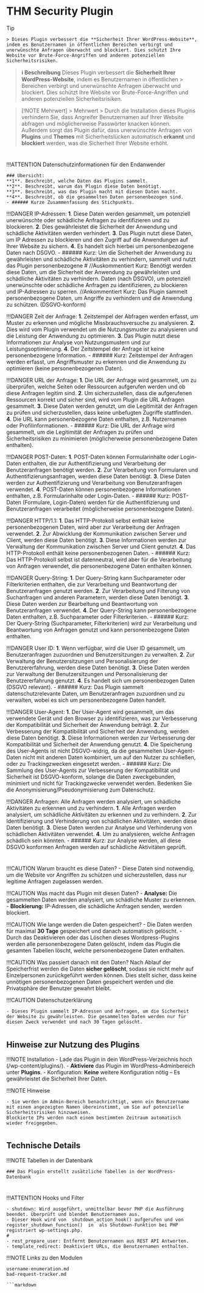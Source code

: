 # THM Security Plugin

> [!TIP]
    > Dieses Plugin verbessert die **Sicherheit Ihrer WordPress-Website**, indem es Benutzernamen in öffentlichen Bereichen verbirgt und unerwünschte Anfragen überwacht und blockiert. Dies schützt Ihre Website vor Brute-Force-Angriffen und anderen potenziellen Sicherheitsrisiken.


>  **ℹ️ Beschreibung**
> Dieses Plugin verbessert die **Sicherheit Ihrer WordPress-Website**, indem es Benutzernamen in öffentlichen > Bereichen verbirgt und unerwünschte Anfragen überwacht und blockiert. Dies schützt Ihre Website vor Brute-Force-Angriffen und anderen potenziellen Sicherheitsrisiken.


> [!NOTE Mehrwert] 
    > Mehrwert
    > Durch die Installation dieses Plugins verhindern Sie, dass Angreifer Benutzernamen auf Ihrer Website abfragen und möglicherweise Passwörter knacken können. Außerdem sorgt das Plugin dafür, dass unerwünschte Anfragen von **Plugins** und **Themes** mit Sicherheitslücken automatisch **erkannt** und **blockiert** werden, was die Sicherheit Ihrer Website erhöht.
#
!!!ATTENTION Datenschutzinformationen für den Endanwender

    ### Übersicht:
    **1**. Beschreibt, welche Daten das Plugins sammelt.
    **2**. Beschreibt, warum das Plugin diese Daten benötigt.
    **3**. Beschreibt, was das Plugin macht mit diesen Daten macht.
    **4**. Beschreibt, ob die gesammelten Daten personenbezogen sind.
    - ###### Kurze Zusammenfassung des Stichpunkts.

!!!DANGER IP-Adressen:
    **1**. Diese Daten werden gesammelt, um potenziell unerwünschte oder schädliche Anfragen zu identifizieren und zu blockieren.
    **2**. Dies gewährleistet die Sicherheit der Anwendung und schädliche Aktivitäten werden verhindert. 
    **3**. Das Plugin nutzt diese Daten, um IP Adressen zu blockieren und den Zugriff auf die Anwendungen auf Ihrer Website zu sichern.
    **4**. Es handelt sich hierbei um personenbezogene Daten nach DSGVO.
    - ###### Kurz: Um die Sicherheit der Anwendung zu gewährleisten und schädliche Aktivitäten zu verhindern, sammelt und nutzt das Plugin personenbezogene 
    #
    //Auskommentiert Kurz: Benötigt werden diese Daten, um die Sicherheit der Anwendung zu gewährleisten und schädliche Aktivitäten zu verhindern.
    Daten (nach DSGVO), um potenziell unerwünschte oder schädliche Anfragen zu identifizieren, zu blockieren und IP-Adressen zu sperren.
    //Ankommentiert Kurz: Das Plugin sammelt personenbezogene Daten, um Angriffe zu verhindern und die Anwendung zu schützen. (DSGVO-konform)

!!!DANGER Zeit der Anfrage: 
    **1**. Zeitstempel der Abfragen werden erfasst, um Muster zu erkennen und mögliche Missbrauchsversuche zu analysieren. 
    **2**. Dies wird vom Plugin verwendet um die Nutzungsmuster zu analysieren und die Leistung der Anwendung zu optimieren.
    **3**. Das Plugin nutzt diese Informationen zur Analyse von Nutzungsmustern und zur Leistungsoptimierung.
    **4**. Der Zeitstempel der Anfrage ist keine personenbezogene Information.
    - ###### Kurz: Zeitstempel der Anfragen werden erfasst, um Angriffsmuster zu erkennen und die Anwendung zu optimieren (keine personenbezogenen Daten).

!!!DANGER URL der Anfrage:
    **1**. Die URL der Anfrage wird gesammelt, um zu überprüfen, welche Seiten oder Ressourcen aufgerufen werden und ob diese Anfragen legitim sind.
    **2**. Um sicherzustellen, dass die aufgerufenen Ressourcen korrekt und sicher sind, wird vom Plugin die URL Anfragen gesammelt.
    **3**. Diese Daten werden genutzt, um die Legitimität der Anfragen zu prüfen und sicherzustellen, dass keine unbefugten Zugriffe stattfinden.
    **4**. Die URL kann personenbezogene Daten enthalten, z.B. Nutzernamen oder Profilinformationen.
    - ###### Kurz: Die URL der Anfrage wird gesammelt, um die Legitimität der Anfragen zu prüfen und Sicherheitsrisiken zu minimieren (möglicherweise personenbezogene Daten enthalten).

!!!DANGER POST-Daten: 
    **1**. POST-Daten können Formularinhalte oder Login-Daten enthalten, die zur Authentifizierung und Verarbeitung der Benutzeranfragen benötigt werden.
    **2**. Zur Verarbeitung von Formularen und Authentifizierungsanfragen, werden diese Daten benötigt.
    **3**. Diese Daten werden zur Authentifizierung und Verarbeitung von Benutzeranfragen verwendet.
    **4**. POST-Daten können personenbezogene Informationen enthalten, z.B. Formularinhalte oder Login-Daten.
    - ###### Kurz: POST-Daten (Formulare, Login-Daten) werden für die Authentifizierung und Benutzeranfragen verarbeitet (möglicherweise personenbezogene Daten).

!!!DANGER HTTP/1.1: 
    **1**. Das HTTP-Protokoll selbst enthält keine personenbezogenen Daten, wird aber zur Verarbeitung der Anfragen verwendet.
    **2**. Zur Abwicklung der Kommunikation zwischen Server und Client, werden diese Daten benötigt.
    **3**. Diese Informationen werden zur Verwaltung der Kommunikation zwischen Server und Client genutzt.
    **4**. Das HTTP-Protokoll enthält keine personenbezogenen Daten.
    - ###### Kurz: Das HTTP-Protokoll selbst ist datenneutral, wird aber für die Verarbeitung von Anfragen verwendet, die personenbezogene Daten enthalten können.

!!!DANGER  Query-String: 
    **1**. Der Query-String kann Suchparameter oder Filterkriterien enthalten, die zur Verarbeitung und Beantwortung der Benutzeranfragen genutzt werden.
    **2**. Zur Verarbeitung und Filterung von Suchanfragen und anderen Parametern, werden diese Daten benötigt.
    **3**. Diese Daten werden zur Bearbeitung und Beantwortung von Benutzeranfragen verwendet.
    **4**. Der Query-String kann personenbezogene Daten enthalten, z.B. Suchparameter oder Filterkriterien.
    - ###### Kurz: Der Query-String (Suchparameter, Filterkriterien) wird zur Verarbeitung und Beantwortung von Anfragen genutzt und kann personenbezogene Daten enthalten.

!!!DANGER User ID: 
    **1**. Wenn verfügbar, wird die User ID gesammelt, um Benutzeranfragen zuzuordnen und Benutzersitzungen zu verwalten.
    **2**. Zur Verwaltung der Benutzersitzungen und Personalisierung der Benutzererfahrung, werden diese Daten benötigt.
    **3**. Diese Daten werden zur Verwaltung der Benutzersitzungen und Personalisierung der Benutzererfahrung genutzt.
    **4**. Es handelt sich um personenbezogen Daten (DSGVO relevant).
    - ###### Kurz: Das Plugin sammelt datenschutzrelevante Daten, um Benutzeranfragen zuzuordnen und zu verwalten, wobei es sich um personenbezogene Daten handelt.

!!!DANGER User-Agent: 
    **1**. Der User-Agent wird gesammelt, um das verwendete Gerät und den Browser zu identifizieren, was zur Verbesserung der Kompatibilität und Sicherheit der Anwendung beiträgt.
    **2**. Zur Verbesserung der Kompatibilität und Sicherheit der Anwendung, werden diese Daten benötigt.
    **3**. Diese Informationen werden zur Verbesserung der Kompatibilität und Sicherheit der Anwendung genutzt.
    **4**. Die Speicherung des User-Agents ist nicht DSGVO-widrig, da die gesammelten User-Agent-Daten nicht mit anderen Daten kombiniert, um auf den Nutzer zu schließen, oder zu Trackingzwecken eingesetzt werden.
    - ###### Kurz: Die Sammlung des User-Agents zur Verbesserung der Kompatibilität und Sicherheit ist DSGVO-konform, solange die Daten zweckgebunden, minimiert und nicht für Trackingzwecke verwendet werden. Bedenken Sie die Anonymisierung/Pseudonymisierung zum Datenschutz.

!!!DANGER Anfragen: Alle Anfragen werden analysiert, um schädliche Aktivitäten zu erkennen und zu verhindern.
    **1**. Alle Anfragen werden analysiert, um schädliche Aktivitäten zu erkennen und zu verhindern.
    **2**. Zur Identifizierung und Verhinderung von schädlichen Aktivitäten, werden diese Daten benötigt.
    **3**. Diese Daten werden zur Analyse und Verhinderung von schädlichen Aktivitäten verwendet.
    **4**. Um zu analysieren, welche Anfragen schädlich sein könnten.
    - ###### Kurz: zur Analyse werden, all diese DSGVO konformen Anfragen werden auf schädliche Aktivitäten geprüft.
#
#
!!!CAUTION Warum braucht es diese Daten?
    - Diese Daten sind notwendig, um die Website vor Angriffen zu schützen und sicherzustellen, dass nur legitime Anfragen zugelassen werden.

!!!CAUTION Was macht das Plugin mit diesen Daten?
    - **Analyse:** Die gesammelten Daten werden analysiert, um schädliche Muster zu erkennen.
    - **Blockierung:** IP-Adressen, die schädliche Anfragen senden, werden blockiert.

!!!CAUTION Wie lange werden die Daten gespeichert?
    - Die Daten werden für maximal **30 Tage** gespeichert und danach automatisch gelöscht.
    - Durch das Deaktivieren oder das Löschen dieses Wordpress-Plugins werden alle personenbezogene Daten gelöscht, indem das Plugin die gesamten Tabellen löscht, welche personenbezogene Daten enthalten.

!!!CAUTION Was passiert danach mit den Daten?
    Nach Ablauf der Speicherfrist werden die Daten **sicher gelöscht**, sodass sie nicht mehr auf Einzelpersonen zurückgeführt werden können. Dies stellt sicher, dass keine unnötigen personenbezogenen Daten gespeichert werden und die Privatsphäre der Benutzer gewahrt bleibt.

!!!CAUTION  Datenschutzerklärung

    - Dieses Plugin sammelt IP-Adressen und Anfragen, um die Sicherheit der Website zu gewährleisten. Die gesammelten Daten werden nur für diesen Zweck verwendet und nach 30 Tagen gelöscht.
#
#
## Hinweise zur Nutzung des Plugins

!!!NOTE Installation
    - Lade das Plugin in dein WordPress-Verzeichnis hoch (/wp-content/plugins/).
    - **Aktiviere** das Plugin im WordPress-Adminbereich unter **Plugins**.
         - Konfiguration: **Keine** weitere Konfiguration nötig – Es gewährleistet die Sicherheit Ihrer Daten.

!!!NOTE Hinweise

    - Sie werden im Admin-Bereich benachrichtigt, wenn ein Benutzername mit einem angezeigten Namen übereinstimmt, um Sie auf potenzielle Sicherheitsrisiken hinzuweisen.
    Blockierte IPs werden nach einem bestimmten Zeitraum automatisch wieder freigegeben.
#
#
## Technische Details
!!!NOTE Tabellen in der Datenbank

    ### Das Plugin erstellt zusätzliche Tabellen in der WordPress-Datenbank
#
#   
!!!ATTENTION Hooks und Filter

    - shutdown: Wird ausgeführt, unmittelbar bevor PHP die Ausführung beendet. Überprüft und blendet Benutzernamen aus.
    - Dieser Hook wird von  shutdown_action_hook() aufgerufen und von register_shutdown_function()  in  als Shutdown-Funktion bei PHP registriert wp-settings.php.
    #
    - rest_prepare_user: Entfernt Benutzernamen aus REST API Antworten.
    - template_redirect: Deaktiviert URLs, die Benutzernamen enthalten.

!!!NOTE Links zu den Modulen

    username-enumeration.md
    bad-request-tracker.md

    ```markdown